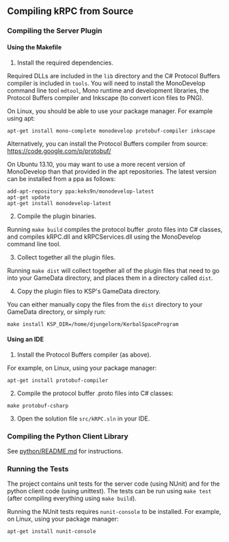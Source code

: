 ## Compiling kRPC from Source

### Compiling the Server Plugin

#### Using the Makefile

1. Install the required dependencies.

 Required DLLs are included in the `lib` directory and the C# Protocol Buffers compiler is included in `tools`. You will need to install the MonoDevelop command line tool `mdtool`, Mono runtime and development libraries, the Protocol Buffers compiler and Inkscape (to convert icon files to PNG).

 On Linux, you should be able to use your package manager. For example using apt:

 `apt-get install mono-complete monodevelop protobuf-compiler inkscape`

 Alternatively, you can install the Protocol Buffers compiler from source: https://code.google.com/p/protobuf/

 On Ubuntu 13.10, you may want to use a more recent version of MonoDevelop than that provided in the apt repositories.
 The latest version can be installed from a ppa as follows:

 ```
 add-apt-repository ppa:keks9n/monodevelop-latest
 apt-get update
 apt-get install monodevelop-latest
 ```

2. Compile the plugin binaries.

 Running `make build` compiles the protocol buffer .proto files into C# classes, and compiles kRPC.dll and kRPCServices.dll using the MonoDevelop command line tool.

3. Collect together all the plugin files.

 Running `make dist` will collect together all of the plugin files that need to go into your GameData directory, and places them in a directory called `dist`.

4. Copy the plugin files to KSP's GameData directory.

 You can either manually copy the files from the `dist` directory to your GameData directory, or simply run:

 `make install KSP_DIR=/home/djungelorm/KerbalSpaceProgram`

#### Using an IDE

1. Install the Protocol Buffers compiler (as above).

 For example, on Linux, using your package manager:

 `apt-get install protobuf-compiler`

2. Compile the protocol buffer .proto files into C# classes:

 `make protobuf-csharp`

3. Open the solution file `src/kRPC.sln` in your IDE.

### Compiling the Python Client Library

See [python/README.md](python/README.md) for instructions.

### Running the Tests

The project contains unit tests for the server code (using NUnit) and for the python client code (using unittest). The tests can be run using `make test` (after compiling everything using `make build`).

Running the NUnit tests requires `nunit-console` to be installed. For example, on Linux, using your package manager:

`apt-get install nunit-console`
